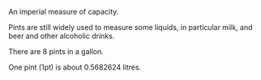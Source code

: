 An imperial measure of capacity.

Pints are still widely used to measure some liquids, in particular milk,
and beer and other alcoholic drinks.

There are 8 pints in a gallon.

One pint (1pt) is about 0.5682624 litres.

